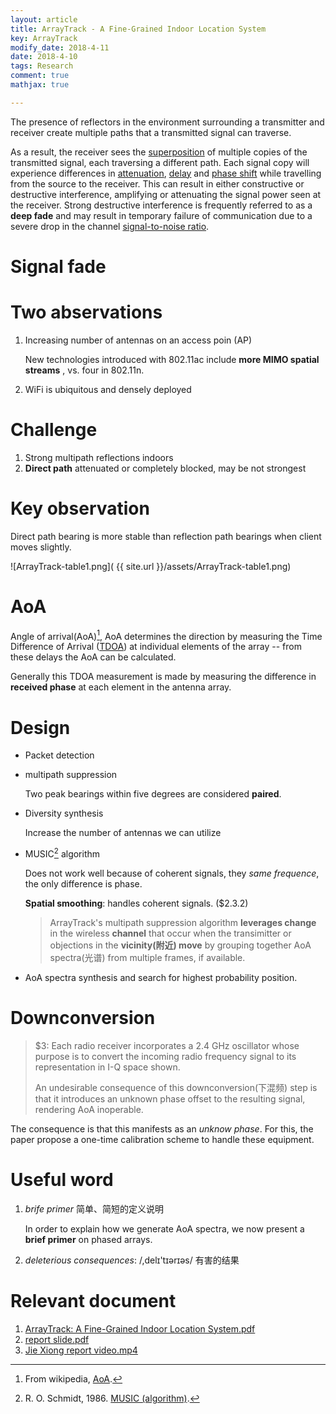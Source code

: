 ```yaml
---
layout: article
title: ArrayTrack - A Fine-Grained Indoor Location System
key: ArrayTrack
modify_date: 2018-4-11
date: 2018-4-10
tags: Research
comment: true
mathjax: true

---
```



The presence of reflectors in the environment surrounding a transmitter and receiver create multiple paths that a transmitted signal can traverse.

As a result, the receiver sees the [superposition](https://en.wikipedia.org/wiki/Superposition_principle) of multiple copies of the transmitted signal, each traversing a different path. Each signal copy will experience differences in [attenuation](https://en.wikipedia.org/wiki/Attenuation), [delay](https://en.wikipedia.org/wiki/Propagation_delay) and [phase shift](https://en.wikipedia.org/wiki/Phase_(waves)) while travelling from the source to the receiver. This can result in either constructive or destructive interference, amplifying or attenuating the signal power seen at the receiver. Strong destructive interference is frequently referred to as a **deep fade** and may result in temporary failure of communication due to a severe drop in the channel [signal-to-noise ratio](https://en.wikipedia.org/wiki/Signal-to-noise_ratio).

  <!--more-->
# Signal fade

# Two abservations

1. Increasing number of antennas on an access poin (AP)

   New technologies introduced with 802.11ac include **more MIMO spatial streams** , vs. four in 802.11n.

2. WiFi is ubiquitous and densely deployed

# Challenge

1. Strong multipath reflections indoors
2. **Direct path** attenuated or completely blocked, may be not strongest

# Key observation

Direct path bearing is more stable than reflection path bearings when client moves slightly.

![ArrayTrack-table1.png]( {{ site.url }}/assets/ArrayTrack-table1.png)

# AoA

Angle of arrival(AoA)[^1], AoA determines the direction by measuring the Time Difference of Arrival ([TDOA](https://en.wikipedia.org/wiki/TDOA)) at individual elements of the array -- from these delays the AoA can be calculated.

Generally this TDOA measurement is made by measuring the difference in **received phase** at each element in the antenna array.

[^1]: From wikipedia, [AoA](https://en.wikipedia.org/wiki/Angle_of_arrival).

[AoA]: https://en.wikipedia.org/wiki/Angle_of_arrival	"Wiki AoA"

# Design

- Packet detection

- multipath suppression

  Two peak bearings within five degrees are considered **paired**.

- Diversity synthesis

  Increase the number of antennas we can utilize

- MUSIC[^2] algorithm

  Does not work well because of coherent signals, they *same frequence*, the only difference is phase.

  **Spatial smoothing**:  handles coherent signals. ($2.3.2)

  > ArrayTrack's multipath suppression algorithm **leverages change** in the wireless **channel** that occur when the transimitter or objections in the **vicinity(附近) move** by grouping together AoA spectra(光谱) from multiple frames, if available.

  [^2]: R. O. Schmidt, 1986. [MUSIC (algorithm)](https://en.wikipedia.org/wiki/MUSIC_(algorithm)#MUSIC_algorithm).

- AoA spectra synthesis and search for highest probability position.

# Downconversion

> $3: Each radio receiver incorporates a 2.4 GHz oscillator whose purpose is to convert the incoming radio frequency signal to its representation in I-Q space shown.
>
> An undesirable consequence of this downconversion(下混频) step is that it introduces an unknown phase offset to the resulting signal, rendering AoA inoperable.

The consequence is that this manifests as an *unknow phase*. For this, the paper propose a one-time calibration scheme to handle these equipment.

# Useful word

1. *brife primer* 简单、简短的定义说明

   In order to explain how we generate AoA spectra, we now present a **brief primer** on phased arrays.

2. *deleterious consequences*: /,delɪ'tɪərɪəs/ 有害的结果

# Relevant document

1. [ArrayTrack: A Fine-Grained Indoor Location System.pdf](https://pan.baidu.com/s/1HqaQNs42uYe_PyJ0ehp7MQ)
2. [report slide.pdf](https://pan.baidu.com/s/161Qz3aXvc8dzt1Urc5aR-g)
3. [Jie Xiong report video.mp4](https://pan.baidu.com/s/1zBw6uqX2BEyra0k2FNhUBA)